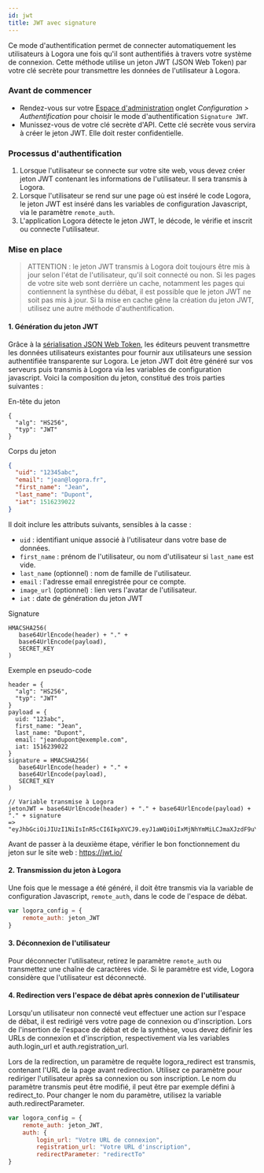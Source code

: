 ```yaml
---
id: jwt
title: JWT avec signature
---
```


Ce mode d'authentification permet de connecter automatiquement les utilisateurs à Logora une fois qu'il sont authentifiés à travers votre système de connexion. Cette méthode utilise un jeton JWT (JSON Web Token) par votre clé secrète pour transmettre les données de l'utilisateur à Logora.

### Avant de commencer

- Rendez-vous sur votre [Espace d'administration](https://admin.logora.fr) onglet *Configuration > Authentification* pour choisir le mode d'authentification `Signature JWT`.  
- Munissez-vous de votre clé secrète d'API. Cette clé secrète vous servira à créer le jeton JWT. Elle doit rester confidentielle. 

### Processus d'authentification

1. Lorsque l'utilisateur se connecte sur votre site web, vous devez créer jeton JWT contenant les informations de l'utilisateur. Il sera transmis à Logora. 
2. Lorsque l'utilisateur se rend sur une page où est inséré le code Logora, le jeton JWT est inséré dans les variables de configuration Javascript, via le paramètre `remote_auth`.
3. L'application Logora détecte le jeton JWT, le décode, le vérifie et inscrit ou connecte l'utilisateur.

### Mise en place

> ATTENTION : le jeton JWT transmis à Logora doit toujours être mis à jour selon l'état de l'utilisateur, qu'il soit connecté ou non. Si les pages de votre site web sont derrière un cache, notamment les pages qui contiennent la synthèse du débat, il est possible que le jeton JWT ne soit pas mis à jour. Si la mise en cache gêne la création du jeton JWT, utilisez une autre méthode d'authentification.

#### 1. Génération du jeton JWT

Grâce à la [sérialisation JSON Web Token](https://jwt.io/), les éditeurs peuvent transmettre les données utilisateurs existantes pour fournir aux utilisateurs une session authentifiée transparente sur Logora. Le jeton JWT doit être généré sur vos serveurs puis transmis à Logora via les variables de configuration javascript. Voici la composition du jeton, constitué des trois parties suivantes :

En-tête du jeton
``` 
{ 
  "alg": "HS256", 
  "typ": "JWT" 
}
```

Corps du jeton
```json
{
  "uid": "12345abc",
  "email": "jean@logora.fr",
  "first_name": "Jean",
  "last_name": "Dupont",
  "iat": 1516239022
}
```

Il doit inclure les attributs suivants, sensibles à la casse :
- `uid` : identifiant unique associé à l'utilisateur dans votre base de données.
- `first_name` : prénom de l'utilisateur, ou nom d'utilisateur si `last_name` est vide.
- `last_name` (optionnel) : nom de famille de l'utilisateur.
- `email` : l'adresse email enregistrée pour ce compte.
- `image_url` (optionnel) : lien vers l'avatar de l'utilisateur.
- `iat` : date de génération du jeton JWT

Signature  
```
HMACSHA256(
   base64UrlEncode(header) + "." +
   base64UrlEncode(payload),
   SECRET_KEY
)
```

Exemple en pseudo-code
```
header = { 
  "alg": "HS256", 
  "typ": "JWT" 
}
payload = {
  uid: "123abc",
  first_name: "Jean",
  last_name: "Dupont",
  email: "jeandupont@exemple.com",
  iat: 1516239022
}
signature = HMACSHA256(
   base64UrlEncode(header) + "." +
   base64UrlEncode(payload),
   SECRET_KEY
)

// Variable transmise à Logora
jetonJWT = base64UrlEncode(header) + "." + base64UrlEncode(payload) + "." + signature
=> "eyJhbGciOiJIUzI1NiIsInR5cCI6IkpXVCJ9.eyJ1aWQiOiIxMjNhYmMiLCJmaXJzdF9uYW1lIjoiSmVhbiIsImxhc3RfbmFtZSI6IkR1cG9udCIsImVtYWlsIjoiamVhbmR1cG9udEBleGVtcGxlLmNvbSIsImlhdCI6MTUxNjIzOTAyMn0.ITnJo8VwbP4PkVTANSt651C0olsrdRNCNmvTHkanuYk"
```
Avant de passer à la deuxième étape, vérifier le bon fonctionnement du jeton sur le site web : https://jwt.io/


#### 2. Transmission du jeton à Logora

Une fois que le message a été généré, il doit être transmis via la variable de configuration Javascript, `remote_auth`, dans le code de l'espace de débat.

```javascript
var logora_config = {
	remote_auth: jeton_JWT
}
```

#### 3. Déconnexion de l'utilisateur

Pour déconnecter l'utilisateur, retirez le paramètre `remote_auth` ou transmettez une chaîne de caractères vide. Si le paramètre est vide, Logora considère que l'utilisateur est déconnecté.

#### 4. Redirection vers l'espace de débat après connexion de l'utilisateur

Lorsqu'un utilisateur non connecté veut effectuer une action sur l'espace de débat, il est redirigé vers votre page de connexion ou d'inscription. Lors de l'insertion de l'espace de débat et de la synthèse, vous devez définir les URLs de connexion et d'inscription, respectivement via les variables auth.login_url et auth.registration_url.

Lors de la redirection, un paramètre de requête logora_redirect est transmis, contenant l'URL de la page avant redirection. Utilisez ce paramètre pour rediriger l'utilisateur après sa connexion ou son inscription. Le nom du paramètre transmis peut être modifié, il peut être par exemple défini à redirect_to. Pour changer le nom du paramètre, utilisez la variable auth.redirectParameter.

```javascript
var logora_config = {
    remote_auth: jeton_JWT,
    auth: {
        login_url: "Votre URL de connexion",
        registration_url: "Votre URL d'inscription",
        redirectParameter: "redirectTo"
}
```


